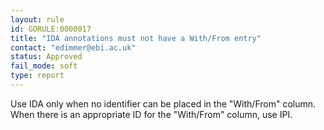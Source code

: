 ```yaml
---
layout: rule
id: GORULE:0000017
title: "IDA annotations must not have a With/From entry"
contact: "edimmer@ebi.ac.uk"
status: Approved
fail_mode: soft
type: report
---
```

Use IDA only when no identifier can be placed in the "With/From" column.
When there is an appropriate ID for the "With/From" column, use IPI.
